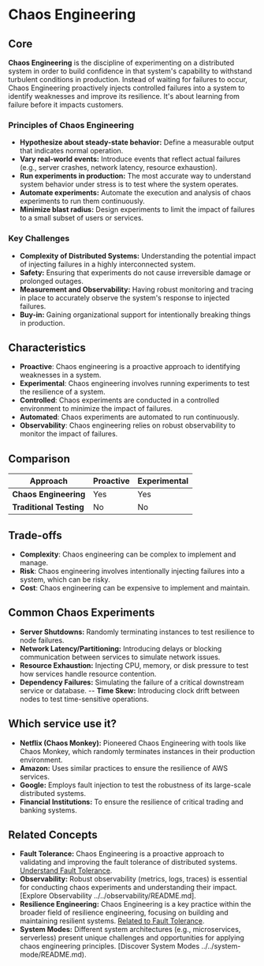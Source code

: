 # Chaos Engineering

## Core

**Chaos Engineering** is the discipline of experimenting on a distributed system in order to build confidence in that system's capability to withstand turbulent conditions in production. Instead of waiting for failures to occur, Chaos Engineering proactively injects controlled failures into a system to identify weaknesses and improve its resilience. It's about learning from failure before it impacts customers.

### Principles of Chaos Engineering

-   **Hypothesize about steady-state behavior:** Define a measurable output that indicates normal operation.
-   **Vary real-world events:** Introduce events that reflect actual failures (e.g., server crashes, network latency, resource exhaustion).
-   **Run experiments in production:** The most accurate way to understand system behavior under stress is to test where the system operates.
-   **Automate experiments:** Automate the execution and analysis of chaos experiments to run them continuously.
-   **Minimize blast radius:** Design experiments to limit the impact of failures to a small subset of users or services.

### Key Challenges

-   **Complexity of Distributed Systems:** Understanding the potential impact of injecting failures in a highly interconnected system.
-   **Safety:** Ensuring that experiments do not cause irreversible damage or prolonged outages.
-   **Measurement and Observability:** Having robust monitoring and tracing in place to accurately observe the system's response to injected failures.
-   **Buy-in:** Gaining organizational support for intentionally breaking things in production.

## Characteristics

- **Proactive**: Chaos engineering is a proactive approach to identifying weaknesses in a system.
- **Experimental**: Chaos engineering involves running experiments to test the resilience of a system.
- **Controlled**: Chaos experiments are conducted in a controlled environment to minimize the impact of failures.
- **Automated**: Chaos experiments are automated to run continuously.
- **Observability**: Chaos engineering relies on robust observability to monitor the impact of failures.

## Comparison

| Approach | Proactive | Experimental |
|---|---|---|
| **Chaos Engineering** | Yes | Yes |
| **Traditional Testing** | No | No |

## Trade-offs

- **Complexity**: Chaos engineering can be complex to implement and manage.
- **Risk**: Chaos engineering involves intentionally injecting failures into a system, which can be risky.
- **Cost**: Chaos engineering can be expensive to implement and maintain.

## Common Chaos Experiments

-   **Server Shutdowns:** Randomly terminating instances to test resilience to node failures.
-   **Network Latency/Partitioning:** Introducing delays or blocking communication between services to simulate network issues.
-   **Resource Exhaustion:** Injecting CPU, memory, or disk pressure to test how services handle resource contention.
-   **Dependency Failures:** Simulating the failure of a critical downstream service or database.
--   **Time Skew:** Introducing clock drift between nodes to test time-sensitive operations.

## Which service use it?

-   **Netflix (Chaos Monkey):** Pioneered Chaos Engineering with tools like Chaos Monkey, which randomly terminates instances in their production environment.
-   **Amazon:** Uses similar practices to ensure the resilience of AWS services.
-   **Google:** Employs fault injection to test the robustness of its large-scale distributed systems.
-   **Financial Institutions:** To ensure the resilience of critical trading and banking systems.

## Related Concepts

-   **Fault Tolerance:** Chaos Engineering is a proactive approach to validating and improving the fault tolerance of distributed systems. [Understand Fault Tolerance](../README.md).
-   **Observability:** Robust observability (metrics, logs, traces) is essential for conducting chaos experiments and understanding their impact. [Explore Observability ../../observability/README.md].
-   **Resilience Engineering:** Chaos Engineering is a key practice within the broader field of resilience engineering, focusing on building and maintaining resilient systems. [Related to Fault Tolerance](../README.md).
-   **System Modes:** Different system architectures (e.g., microservices, serverless) present unique challenges and opportunities for applying chaos engineering principles. [Discover System Modes ../../system-mode/README.md).
